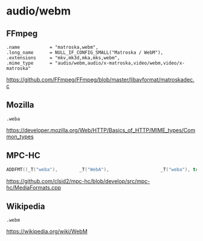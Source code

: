 # audio/webm

## FFmpeg

~~~
.name           = "matroska,webm",
.long_name      = NULL_IF_CONFIG_SMALL("Matroska / WebM"),
.extensions     = "mkv,mk3d,mka,mks,webm",
.mime_type      = "audio/webm,audio/x-matroska,video/webm,video/x-matroska"
~~~

https://github.com/FFmpeg/FFmpeg/blob/master/libavformat/matroskadec.c

## Mozilla

~~~
.weba
~~~

<https://developer.mozilla.org/Web/HTTP/Basics_of_HTTP/MIME_types/Common_types>

## MPC-HC

~~~cpp
ADDFMT((_T("weba"),        _T("WebA"),                   _T("weba"), true));
~~~

https://github.com/clsid2/mpc-hc/blob/develop/src/mpc-hc/MediaFormats.cpp

## Wikipedia

~~~
.webm
~~~

https://wikipedia.org/wiki/WebM
